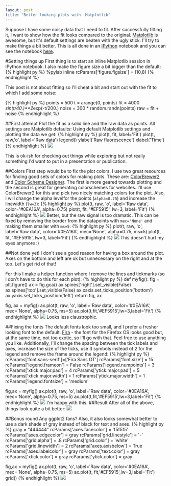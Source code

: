 ```yaml
---
layout: post
title: "Better looking plots with  Matplotlib"
---
```

Suppose I have some noisy data that I need to fit. After successfully fitting it, I want to show how the fit looks compared to the original. [Matplotlib][1] is awesome, but it's default settings are beaten with the ugly stick. I'll try to make things a bit better. This is all done in an [IPython][2] notebook and you can see the notebook [here][3]. 

#Setting things up
First thing is to start an inline Matplotlib session in IPython notebook. I also make the figure size a bit bigger than the default:
{% highlight py %}
%pylab inline
rcParams['figure.figsize'] = (10,8)
{% endhighlight %}

This post is not about fitting so I'll cheat a bit and start out with the fit to which I add some noise:

{% highlight py %}
points = 500
t = arange(0, points)
fit = 4000 *sin(t/40.)**2*exp(-t/200.)
noise = 300 * random.randn(points)
raw = fit + noise
{% endhighlight %}

##First attempt
Plot the fit as a solid line and the raw data as points. All settings are Matplotlib defaults:
Using default Matplotlib settings and plotting the data we get:
{% highlight py %}
plot(t, fit, label='Fit')
plot(t, raw,'o', label='Raw data')
legend()
ylabel('Raw fluorescence')
xlabel('Time')
{% endhighlight %}
![](/img/matplotlib/img0.png)

This is ok-ish for checking out things while exploring but not really something I'd want to put in a presentation or publication.

##Colors
First step would be to fix the plot colors. I use two great resources for finding good sets of colors for making plots. These are: [ColorBrewer2][4] and [Color Scheme Designer][5]. The first is more geared towards plotting and the second is great for generating colorschemes for websites. I'll use ColorBrewer2 for this and pick two nicely matching colors for the plot. Also, I will change the alpha levelfor the points (`alpha=0.75`) and increase the linewidth (`lw=3`):
{% highlight py %}
plot(t, raw, 'o', label='Raw data', color='#0EA16A', alpha=0.75)
plot(t, fit, '#EF5915', lw=3, label='Fit')
{% endhighlight %}
![](/img/matplotlib/img1.png)
Better, but the raw signal is too dramatic. This can be fixed by removing the border from the datapoints with `mec='None'` and making them smaller with `ms=5`:
{% highlight py %}
plot(t, raw, 'o', label='Raw data', color='#0EA16A', mec='None', alpha=0.75,  ms=5)
plot(t, fit, '#EF5915', lw=3, label='Fit')
{% endhighlight %}
![](/img/matplotlib/img2.png)
This doesn't hurt my eyes anymore :)

##Not done yet!
I don't see a good reason for having a box around the plot. Axes on the bottom and left are ok but unnecessary on the right and at the top. Let's get rid of that!

For this I make a helper function  where I remove the lines and tickmarks (so I don't have to do this for each plot):
{% highlight py %}
def myfig():
    fig = plt.figure()
    ax = fig.gca()
    ax.spines['right'].set_visible(False)
    ax.spines['top'].set_visible(False)
    ax.xaxis.set_ticks_position('bottom')
    ax.yaxis.set_ticks_position('left')
    return fig, ax

fig, ax = myfig()
ax.plot(t, raw, 'o', label='Raw data', color='#0EA16A', mec='None', alpha=0.75,  ms=5)
ax.plot(t,fit,'#EF5915',lw=3,label='Fit')
{% endhighlight %}
![](/img/matplotlib/img3.png)
Looks less claustrophic.

##Fixing the fonts
The default fonts look too small, and I prefer a fresher looking font to the default. [Fira][6] - the font for the Firefox OS looks good but, at the same time, not too exotic, so I'll go with that. Feel free to use anything you like. Additionally, I'll change the spacing between the tick labels and axes, increase the size of the ticks, use 3 symbols instead of 2 for the legend and remove the frame around the legend:
{% highlight py %}
rcParams['font.sans-serif']=['Fira Sans OT']
rcParams['font.size'] = 15
rcParams['legend.frameon'] = False
rcParams['legend.numpoints'] = 3
rcParams['xtick.major.pad'] = 4
rcParams['ytick.major.pad'] = 5
rcParams['xtick.major.width'] = 1
rcParams['ytick.major.width'] = 1
rcParams['legend.fontsize'] = 'medium'

fig,ax = myfig()
ax.plot(t, raw, 'o', label='Raw data', color='#0EA16A', mec='None', alpha=0.75,  ms=5)
ax.plot(t,fit,'#EF5915',lw=3,label='Fit')
{% endhighlight %}
![](/img/matplotlib/img4.png)
I'm happy with this.
##Result
After all of the above, things look quite a bit better:
![](/img/matplotlib/imc.png)

##Bonus round
Any ggplot2 fans? Also, it also looks somewhat better to use a dark shade of gray instead of black for text and axes. 
{% highlight py %}
gray = "444444"
rcParams['axes.facecolor'] = 'f5f5f5'
rcParams['axes.edgecolor'] = gray
rcParams['grid.linestyle'] = '-'
rcParams['grid.alpha'] = .8
rcParams['grid.color'] = 'white'
rcParams['grid.linewidth'] = 2
rcParams['axes.axisbelow'] = True
rcParams['axes.labelcolor'] = gray
rcParams['text.color'] = gray
rcParams['xtick.color'] = gray
rcParams['ytick.color'] = gray

fig,ax = myfig()
ax.plot(t, raw, 'o', label='Raw data', color='#0EA16A', mec='None', alpha=0.75,  ms=5)
ax.plot(t, fit,'#EF5915',lw=3,label='Fit')
grid()
{% endhighlight %}
![](/img/matplotlib/img5.png)

[1]:http://matplotlib.org/
[2]:http://ipython.org/
[3]:http://nbviewer.ipython.org/urls/raw.githubusercontent.com/ardoi/gh_blog/master/img/matplotlib/nicer_mpl.ipynb
[4]:http://colorbrewer2.org
[5]:http://colorschemedesigner.com
[6]:http://www.mozilla.org/en-US/styleguide/products/firefox-os/typeface/
